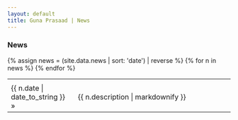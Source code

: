 ```yaml
---
layout: default
title: Guna Prasaad | News
---
```

<h3>News</h3>
<table class="news">
  <tr>
    <th width="30%"></th>
    <th width="70%"></th>
  </tr>
  {% assign news = (site.data.news | sort: 'date') | reverse %} {% for n in news %}
  <tr>
    <td> <span class="date">{{ n.date | date_to_string }} &raquo; </span> </td> 
    <td> {{ n.description | markdownify }} </td>
  </tr>
  {% endfor %}
</table>


